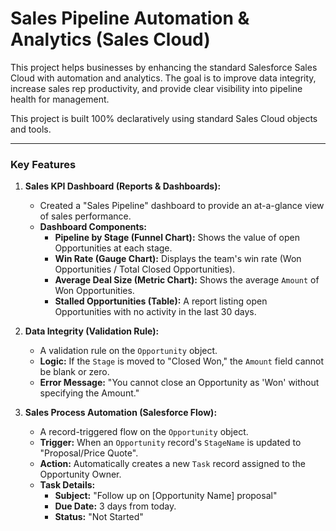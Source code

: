 # Sales Pipeline Automation & Analytics (Sales Cloud)

This project helps businesses by enhancing the standard Salesforce Sales Cloud with automation and analytics. The goal is to improve data integrity, increase sales rep productivity, and provide clear visibility into pipeline health for management.

This project is built 100% declaratively using standard Sales Cloud objects and tools.

---

### Key Features

1.  **Sales KPI Dashboard (Reports & Dashboards):**
    * Created a "Sales Pipeline" dashboard to provide an at-a-glance view of sales performance.
    * **Dashboard Components:**
        * **Pipeline by Stage (Funnel Chart):** Shows the value of open Opportunities at each stage.
        * **Win Rate (Gauge Chart):** Displays the team's win rate (Won Opportunities / Total Closed Opportunities).
        * **Average Deal Size (Metric Chart):** Shows the average `Amount` of Won Opportunities.
        * **Stalled Opportunities (Table):** A report listing open Opportunities with no activity in the last 30 days.

2.  **Data Integrity (Validation Rule):**
    * A validation rule on the `Opportunity` object.
    * **Logic:** If the `Stage` is moved to "Closed Won," the `Amount` field cannot be blank or zero.
    * **Error Message:** "You cannot close an Opportunity as 'Won' without specifying the Amount."

3.  **Sales Process Automation (Salesforce Flow):**
    * A record-triggered flow on the `Opportunity` object.
    * **Trigger:** When an `Opportunity` record's `StageName` is updated to "Proposal/Price Quote".
    * **Action:** Automatically creates a new `Task` record assigned to the Opportunity Owner.
    * **Task Details:**
        * **Subject:** "Follow up on [Opportunity Name] proposal"
        * **Due Date:** 3 days from today.
        * **Status:** "Not Started"